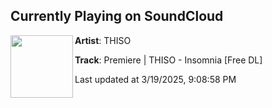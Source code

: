 ## Currently Playing on SoundCloud

[<img align="left" width="100" src="https://i1.sndcdn.com/artworks-XsGyV2u6GJQeCtjs-1t1A8g-t500x500.jpg">](https://soundcloud.com/the-techno-community/premiere-thiso-insomnia-free-dl?in=saxurn/sets/goth-cloth)

**Artist**: THISO 

**Track**: Premiere | THISO - Insomnia [Free DL]

Last updated at 3/19/2025, 9:08:58 PM
